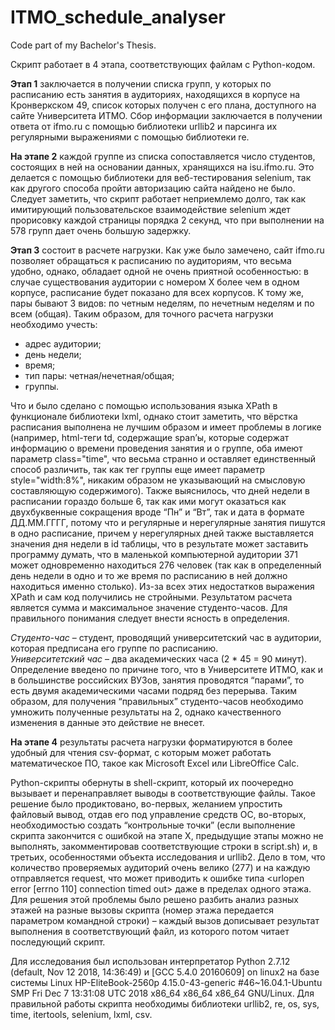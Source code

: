 # ITMO_schedule_analyser
Code part of my Bachelor's Thesis.

Скрипт работает в 4 этапа, соответствующих файлам с Python-кодом.

__Этап 1__ заключается в получении списка групп, у которых по расписанию есть занятия в аудиториях, находящихся в корпусе на Кронверкском 49, список которых получен с его плана, доступного на сайте Университета ИТМО. Сбор информации заключается в получении ответа от ifmo.ru с помощью библиотеки urllib2 и парсинга их регулярными выражениями с помощью библиотеки re.  

__На этапе 2__ каждой группе из списка сопоставляется число студентов, состоящих в ней на основании данных, хранящихся на isu.ifmo.ru. Это делается с помощью библиотеки для веб-тестирования selenium, так как другого способа пройти авторизацию сайта найдено не было. Следует заметить, что скрипт работает неприемлемо долго, так как имитирующий пользовательское взаимодействие selenium ждет прорисовку каждой страницы порядка 2 секунд, что при выполнении на 578 групп дает очень большую задержку.  

__Этап 3__ состоит в расчете нагрузки. Как уже было замечено, сайт ifmo.ru позволяет обращаться к расписанию по аудиториям, что весьма удобно, однако, обладает одной не очень приятной особенностью: в случае существования аудитории с номером Х более чем в одном корпусе, расписание будет показано для всех корпусов. К тому же, пары бывают 3 видов: по четным неделям, по нечетным неделям и по всем (общая). Таким образом, для точного расчета нагрузки необходимо учесть:
* адрес аудитории;
* день недели;
* время;
* тип пары: четная/нечетная/общая;
* группы.

Что и было сделано с помощью использования языка XPath в функционале библиотеки lxml, однако стоит заметить, что вёрстка расписания выполнена не лучшим образом и имеет проблемы в логике (например, html-теги td, содержащие span’ы, которые содержат информацию о времени проведения занятия и о группе, оба имеют параметр class="time", что весьма странно и оставляет единственный способ различить, так как тег группы еще имеет параметр style="width:8%", никаким образом не указывающий на смысловую составляющую содержимого). Также выяснилось, что дней недели в расписании гораздо больше 6, так как ими могут оказаться как двухбуквенные сокращения  вроде “Пн” и “Вт”, так и дата в формате ДД.ММ.ГГГГ, потому что и регулярные и нерегулярные занятия пишутся в одно расписание, причем у нерегулярных дней также выставляется значения дня недели в id таблицы, что в результате может заставить программу думать, что в маленькой компьютерной аудитории 371 может одновременно находиться 276 человек (так как в определенный день недели в одно и то же время по расписанию в ней должно находиться именно столько). Из-за всех этих недостатков выражения XPath и сам код получились не стройными. Результатом расчета является сумма и максимальное значение студенто-часов. Для правильного понимания следует внести ясность в определения.

_Студенто-час_ – студент, проводящий университетский час в аудитории, которая предписана его группе по расписанию.  
_Университетский час_ – два академических часа (2 * 45 = 90 минут). Определение введено по причине того, что в Университете ИТМО, как и в большинстве российских ВУЗов, занятия проводятся “парами”, то есть двумя академическими часами подряд без перерыва.
Таким образом, для получения “правильных” студенто-часов необходимо умножить полученные результаты на 2, однако качественного изменения в данные это действие не внесет.

__На этапе 4__ результаты расчета нагрузки форматируются в более удобный для чтения csv-формат, с которым может работать математическое ПО, такое как Microsoft Excel или LibreOffice Calc.

Python-скрипты обернуты в shell-скрипт, который их поочередно вызывает и перенаправляет выводы в соответствующие файлы. Такое решение было продиктовано, во-первых, желанием упростить файловый вывод, отдав его под управление средств ОС, во-вторых, необходимостью создать “контрольные точки” (если выполнение скрипта закончится с ошибкой на этапе Х, предыдущие этапы можно не выполнять, закомментировав соответствующие строки в script.sh) и, в третьих, особенностями объекта исследования и urllib2. Дело в том, что количество проверяемых аудиторий очень велико (277) и на каждую отправляется request, что может приводить к ошибке типа <urlopen error [errno 110] connection timed out> даже в пределах одного этажа. Для решения этой проблемы было решено разбить анализ разных этажей на разные вызовы скрипта (номер этажа передается параметром командной строки) – каждый вызов дописывает результат выполнения в соответствующий файл, из которого потом читает последующий скрипт. 

Для исследования был использован интерпретатор Python 2.7.12 (default, Nov 12 2018, 14:36:49) и  [GCC 5.4.0 20160609] on linux2 на базе системы    Linux HP-EliteBook-2560p 4.15.0-43-generic #46~16.04.1-Ubuntu SMP Fri Dec 7 13:31:08 UTC 2018 x86_64 x86_64 x86_64 GNU/Linux.
Для правильной работы скрипта необходимы библиотеки urllib2, re, os, sys, time, itertools, selenium, lxml, csv.
